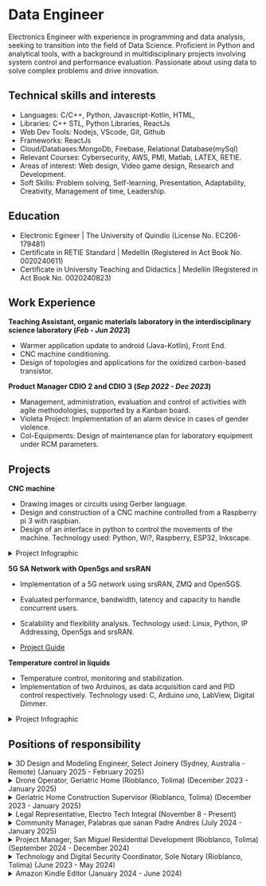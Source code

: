# Data Engineer
Electronics Engineer with experience in programming and data analysis, seeking to transition into the field of Data Science. Proficient in Python and analytical tools, with a background in multidisciplinary projects involving system control and performance evaluation. Passionate about using data to solve complex problems and drive innovation.

## Technical skills and interests
- Languages: C/C++, Python, Javascript-Kotlin, HTML,
- Libraries: C++ STL, Python Libraries, ReactJs
- Web Dev Tools: Nodejs, VScode, Git, Github
- Frameworks: ReactJs
- Cloud/Databases:MongoDb, Firebase, Relational Database(mySql)
- Relevant Courses: Cybersecurity, AWS, PMI, Matlab, LATEX, RETIE.
- Areas of interest: Web design, Video game design, Research and Development.
- Soft Skills: Problem solving, Self-learning, Presentation, Adaptability, Creativity, Management of time, Leadership.

## Education
- Electronic Egineer | The University of Quindío (License No. EC206-179481)
- Certificate in RETIE Standard | Medellín (Registered in Act Book No. 0020240611)
- Certificate in University Teaching and Didactics | Medellín (Registered in Act Book No. 0020240823)						       		

## Work Experience
**Teaching Assistant, organic materials laboratory in the interdisciplinary science laboratory (_Feb - Jun 2023_)**

- Warmer application update to android (Java-Kotlin), Front End.
- CNC machine conditioning.
- Design of topologies and applications for the oxidized carbon-based transistor.

**Product Manager CDIO 2 and CDIO 3 (_Sep 2022 - Dec 2023_)**
- Management, administration, evaluation and control of activities with agile methodologies, supported by a Kanban board.
- Violeta Project: Implementation of an alarm device in cases of gender violence.
- Col-Equipments: Design of maintenance plan for laboratory equipment under RCM parameters.

## Projects

**CNC machine**
- Drawing images or circuits using Gerber language.
- Design and construction of a CNC machine controlled from a Raspberry pi 3 with raspbian.
- Design of an interface in python to control the movements of the machine.
Technology used: Python, Wi?, Raspberry, ESP32, Inkscape.

<details>
  <summary>Project Infographic</summary>
  <img src="assets/img/info.jpg" alt="Project Infographic">
  <br><br>
</details>


**5G SA Network with Open5gs and srsRAN**

- Implementation of a 5G network using srsRAN, ZMQ and Open5GS.
- Evaluated performance, bandwidth, latency and capacity to handle concurrent users.
- Scalability and flexibility analysis.
Technology used: Linux, Python, IP Addressing, Open5gs and srsRAN.

- [Project Guide](https://github.com/JsCc-Electro/5G-SA-Network-Open5gs-srsRAN)

**Temperature control in liquids**
- Temperature control, monitoring and stabilization.
- Implementation of two Arduinos, as data acquisition card and PID control respectively.
Technology used: C, Arduino uno, LabView, Digital Dimmer.

<details>
  <summary>Project Infographic</summary>
  <img src="assets/img/Calentador_Info.jpg" alt="Project Infographic">
<br><br>
</details>


## Positions of responsibility

<details>
  <summary>3D Design and Modeling Engineer, Select Joinery (Sydney, Australia - Remote) (January 2025 - February 2025)</summary>
  <ul>
    <li>Responsible for the 3D design and modeling of residential remodeling projects.</li>
    <li>Utilized SketchUp to create 3D models and photorealistic renders.</li>
    <li>Developed technical drawings with human-scale measurements.</li>
    <li>Applied engineering principles to ensure accuracy and efficiency in design.</li>
  </ul>
</details>

<details>
  <summary>Drone Operator, Geriatric Home (Rioblanco, Tolima) (December 2023 - January 2025)</summary>
  <ul>
    <li>Conducted construction inspection, land mapping, event recording, and project monitoring.</li>
    <li>Processed images to obtain area measurements and detect possible anomalies.</li>
  </ul>
  <!-- Contenedor para las imágenes -->
  <div class="drone-images-container">
    <div class="drone-image-column">
      <img src="assets/img/DJI_0434.JPG" alt="Imagen de drone 1">
    </div>
    <div class="drone-image-column">
      <img src="assets/img/DJI_0495.JPG" alt="Imagen de drone 2">
    </div>
    <div class="drone-image-column">
      <img src="assets/img/DJI_0597.JPG" alt="Imagen de drone 3">
    </div>
  </div>
</details>

<details>
  <summary>Geriatric Home Construction Supervisor (Rioblanco, Tolima) (December 2023 - January 2025)</summary>
  <ul>
    <li>Coordinated the activities of workers, subcontractors, and suppliers.</li>
    <li>Kept detailed records of activities, progress reports, and design changes.</li>
  </ul>
</details>

<details>
  <summary>Legal Representative, Electro Tech Integral (November 8 - Present)</summary>
  <ul>
    <li>Responsible for the legal representation of the company, managing contract execution, strategic decision-making, and ensuring regulatory compliance to support company growth and operations.</li>
  </ul>
</details>

<details>
  <summary>Community Manager, Palabras que sanan Padre Andres (July 2024 - January 2025)</summary>
  <ul>
    <li>Responsible for the comprehensive management of social networks, including content creation, event planning and execution, coordination of financial flows from social platforms to corporate accounts, and administration of advertising campaigns.</li>
  </ul>
</details>

<details>
  <summary>Project Manager, San Miguel Residential Development (Rioblanco, Tolima) (September 2024 - December 2024)</summary>
  <ul>
    <li>Led comprehensive project planning and resource management to ensure efficient, on-schedule development, overseeing contracts, budgets, and administrative decisions essential for successful lot sales and community establishment.</li>
    <li>Developed and implemented targeted marketing campaigns to promote the development, coordinating with stakeholders to drive visibility and engagement among potential buyers.</li>
  </ul>
</details>

<details>
  <summary>Technology and Digital Security Coordinator, Sole Notary (Rioblanco, Tolima) (June 2023 - May 2024)</summary>
  <ul>
    <li>Comprehensive management of technological systems, including installation and maintenance of equipment (printers, cameras, software), and consulting on strategic decisions.</li>
  </ul>
</details>

<details>
  <summary>Amazon Kindle Editor (January 2024 - June 2024)</summary>
  <ul>
    <li>Designed and created attractive, professional book covers, enhancing the visibility and appeal of the final product.</li>
    <li>Added essential missing content, ensuring the published material is complete and coherent.</li>
    <li>Reorganized books by chapters and sections, optimizing the structure for a better reading experience.</li>
  </ul>
</details>



